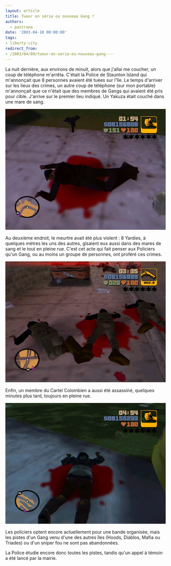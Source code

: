 ```yaml
---
layout: article
title: Tueur en série ou nouveau Gang ?
authors:
  - pastrana
date: '2003-04-10 00:00:00'
tags:
- liberty-city
redirect_from:
- /2003/04/09/tueur-en-serie-ou-nouveau-gang----
---
```


La nuit dernière, aux environs de minuit, alors que j'allai me coucher, un coup de téléphone m'arrêta. C'était la Police de Staunton Island qui m'annonçait que 8 personnes avaient été tuées sur l'île. Le temps d'arriver sur les lieux des crimes, un autre coup de téléphone (sur mon portable) m'annonçait que ce n'était que des membres de Gangs qui avaient été pris pour cible. J'arrive sur le premier lieu indiqué. Un Yakuza était couché dans une mare de sang.

![](/content/images/v1/user30/yakusa2.jpg)

Au deuxième endroit, le meurtre avait été plus violent : 8 Yardies, à quelques mètres les uns des autres, gisaient eux aussi dans des mares de sang et le tout en pleine rue. C'est cet acte qui fait penser aux Policiers qu'un Gang, ou au moins un groupe de personnes, ont proféré ces crimes.

![](/content/images/v1/user30/yardie2.jpg)

Enfin, un membre du Cartel Colombien a aussi été assassiné, quelques minutes plus tard, toujours en pleine rue.

![](/content/images/v1/user30/cartel2.jpg)

Les policiers optent encore actuellement pour une bande organisée, mais les pistes d'un Gang venu d'une des autres îles (Hoods, Diablos, Mafia ou Triades) ou d'un sniper fou ne sont pas abandonnées.

La Police étudie encore donc toutes les pistes, tandis qu'un appel à témoin a été lancé par la mairie.